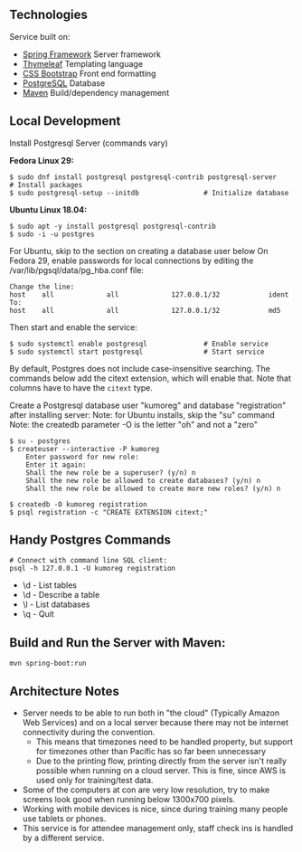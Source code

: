 
Technologies
------------
Service built on:
  - [Spring Framework](https://docs.spring.io/spring/docs/5.1.3.RELEASE/spring-framework-reference/) Server framework
  - [Thymeleaf](https://www.thymeleaf.org/doc/tutorials/2.1/thymeleafspring.html) Templating language
  - [CSS Bootstrap](https://getbootstrap.com/docs/3.4/css/) Front end formatting
  - [PostgreSQL](https://www.postgresql.org/) Database
  - [Maven](https://maven.apache.org/index.html) Build/dependency management


Local Development
-----------------
Install Postgresql Server (commands vary)

**Fedora Linux 29:**
```
$ sudo dnf install postgresql postgresql-contrib postgresql-server     # Install packages
$ sudo postgresql-setup --initdb                # Initialize database
```

**Ubuntu Linux 18.04:**
```
$ sudo apt -y install postgresql postgresql-contrib
$ sudo -i -u postgres

```
For Ubuntu, skip to the section on creating a database user below
On Fedora 29, enable passwords for local connections by editing the /var/lib/pgsql/data/pg_hba.conf file:
```
Change the line:
host    all             all             127.0.0.1/32            ident
To:
host    all             all             127.0.0.1/32            md5

```
Then start and enable the service:
```
$ sudo systemctl enable postgresql              # Enable service
$ sudo systemctl start postgresql               # Start service
```


By default, Postgres does not include case-insensitive searching. The commands below add the
citext extension, which will enable that. Note that columns have to have the `citext` type.

Create a Postgresql database user "kumoreg" and database "registration" after installing server:
Note: for Ubuntu installs, skip the "su" command
Note: the createdb parameter -O is the letter "oh" and not a "zero"

```
$ su - postgres
$ createuser --interactive -P kumoreg
    Enter password for new role:
    Enter it again:
    Shall the new role be a superuser? (y/n) n
    Shall the new role be allowed to create databases? (y/n) n
    Shall the new role be allowed to create more new roles? (y/n) n

$ createdb -O kumoreg registration
$ psql registration -c "CREATE EXTENSION citext;"
```

Handy Postgres Commands
-----------------------
```
# Connect with command line SQL client:
psql -h 127.0.0.1 -U kumoreg registration
```
- \d - List tables
- \d <tablename> - Describe a table
- \l - List databases
- \q - Quit


Build and Run the Server with Maven:
------------------------------------
```
mvn spring-boot:run
```


Architecture Notes
------------------
- Server needs to be able to run both in "the cloud" (Typically Amazon Web Services)
and on a local server because there may not be internet connectivity during the
convention.
  - This means that timezones need to be handled property, but support for timezones
  other than Pacific has so far been unnecessary
  - Due to the printing flow, printing directly from the server isn't really possible
  when running on a cloud server. This is fine, since AWS is used only for
  training/test data.
- Some of the computers at con are very low resolution, try to make screens look
  good when running below 1300x700 pixels.
- Working with mobile devices is nice, since during training many people use
  tablets or phones.
- This service is for attendee management only, staff check ins is handled by a
  different service.
